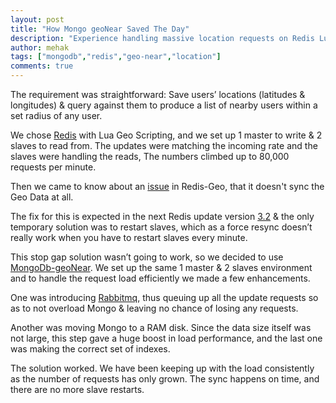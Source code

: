 ```yaml
---
layout: post
title: "How Mongo geoNear Saved The Day"
description: "Experience handling massive location requests on Redis Lua Geo and Mongo geoNear"
author: mehak
tags: ["mongodb","redis","geo-near","location"]
comments: true
---
```

The requirement was straightforward: Save users’ locations (latitudes & longitudes) & query against them to produce a list of nearby users within a set radius of any user.

We chose [Redis](http://redis.io/commands#geo) with Lua Geo Scripting, and we set up 1 master to write & 2 slaves to read from. The updates were matching the incoming rate and the slaves were handling the reads, The numbers climbed up to 80,000 requests per minute.

Then we came to know about an [issue](https://groups.google.com/forum/#!topic/redis-db/w6zcOzVtPXg) in Redis-Geo, that it doesn't sync the Geo Data at all.

The fix for this is expected in the next Redis update version [3.2](http://antirez.com/news/89) & the only temporary solution was to restart slaves, which as a force resync doesn’t really work when you have to restart slaves every minute.

This stop gap solution wasn’t going to work, so we decided to use [MongoDb-geoNear](http://docs.mongodb.org/manual/reference/command/geoNear/). We set up the same 1 master & 2 slaves environment and to handle the request load efficiently we made a few enhancements.

One was introducing [Rabbitmq](http://www.rabbitmq.com), thus queuing up all the update requests so as to not overload Mongo & leaving no chance of losing any requests.

Another was moving Mongo to a RAM disk. Since the data size itself was not large, this step gave a huge boost in load performance, and the last one was making the correct set of indexes.

The solution worked. We have been keeping up with the load consistently as the number of requests has only grown. The sync happens on time, and there are no more slave restarts.
